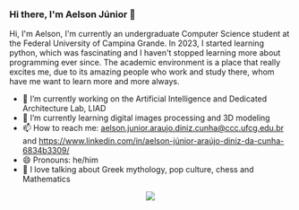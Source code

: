 ### Hi there, I'm Aelson Júnior 👋


Hi, I'm Aelson, I'm currently an undergraduate Computer Science student at the Federal University of Campina Grande. In 2023, I started learning python, which was fascinating and I haven't stopped learning more about programming ever since. The academic environment is a place that really excites me, due to its amazing people who work and study there, whom have me want to learn more and more always. 

- 🔭 I’m currently working on the Artificial Intelligence and Dedicated Architecture Lab, LIAD
- 🌱 I’m currently learning digital images processing and 3D modeling
- 📫 How to reach me: aelson.junior.araujo.diniz.cunha@ccc.ufcg.edu.br and https://www.linkedin.com/in/aelson-júnior-araújo-diniz-da-cunha-6834b3309/
- 😄 Pronouns: he/him
- 💬 I love talking about Greek mythology, pop culture, chess and Mathematics

<p align="center">
  <a href="https://skillicons.dev">
    <img src="https://skillicons.dev/icons?i=clojure,py,cpp,java,opencv,blender,mysql,vim,haskell,ubuntu,spring" />
  </a>
</p>
  
<!--
**aelsonjrdiniz/aelsonjrdiniz** is a ✨ _special_ ✨ repository because its `README.md` (this file) appears on your GitHub profile.

Here are some ideas to get you started:

- 🔭 I’m currently working on ...
- 🌱 I’m currently learning ...
- 👯 I’m looking to collaborate on ...
- 🤔 I’m looking for help with ...
- 💬 Ask me about ...
- 📫 How to reach me: ...
- 😄 Pronouns: ...
- ⚡ Fun fact: ...
-->

